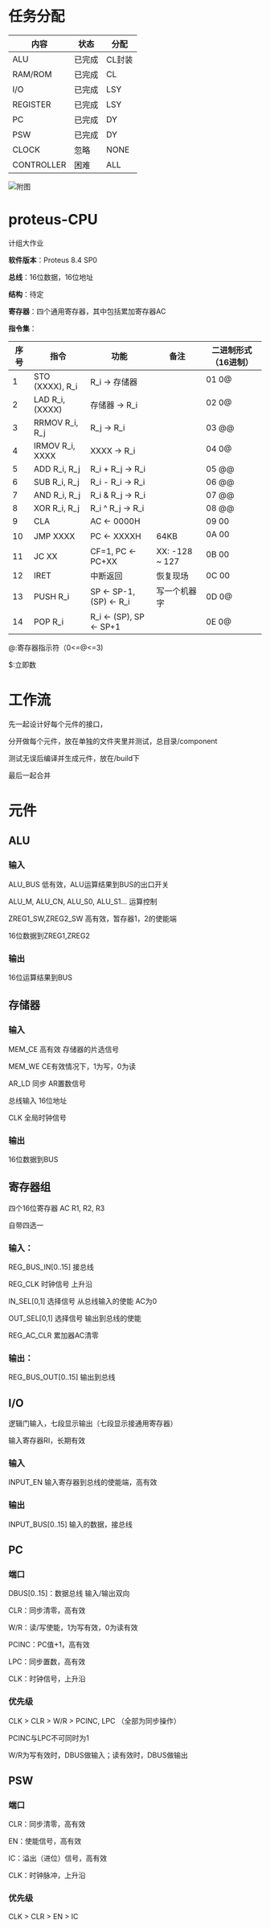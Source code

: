 # 任务分配

内容 | 状态 | 分配
---  | --- | ---
ALU | 已完成 | CL封装
RAM/ROM | 已完成 | CL
I/O | 已完成 | LSY
REGISTER | 已完成 | LSY
PC | 已完成 | DY
PSW | 已完成 | DY
CLOCK | 忽略 | NONE
CONTROLLER | 困难 | ALL

![附图](http://owvqyk7j0.bkt.clouddn.com/proteus-cpu-all.png)


# proteus-CPU

计组大作业

__软件版本__：Proteus 8.4 SP0

__总线__：16位数据，16位地址

__结构__：待定

__寄存器__：四个通用寄存器，其中包括累加寄存器AC

__指令集__：

序号 | 指令 | 功能 | 备注 | 二进制形式（16进制）
-----|-----|-----|----|------
   1  |STO (XXXX), R\_i |  R\_i -> 存储器 | | 01 0@ $$ $$  
   2  |LAD R\_i, (XXXX) |  存储器 -> R\_i | | 02 0@ $$ $$ 
   3  |RRMOV R\_i, R\_j | R\_j -> R\_i | | 03 @@
   4  |IRMOV R\_i, XXXX | XXXX -> R\_i | | 04 0@ $$ $$
   5  |ADD R\_i, R\_j |  R\_i + R\_j -> R\_i  | | 05 @@
   6  |SUB R\_i, R\_j |  R\_i - R\_i -> R\_i  | | 06 @@
   7  |AND R\_i, R\_j |  R\_i & R\_j -> R\_i  | | 07 @@
   8  |XOR R\_i, R\_j |  R\_i ^ R\_j -> R\_i  | | 08 @@
   9  |CLA |  AC <- 0000H  | | 09 00
   10  |JMP XXXX |  PC <- XXXXH  |  64KB | 0A 00 $$ $$
   11  |JC XX | CF=1, PC <- PC+XX  |  XX: -128 ~ 127 | 0B 00 $$ $$
   12  |IRET |  中断返回  | 恢复现场 | 0C 00
   13  |PUSH R\_i | SP <- SP-1, (SP) <- R\_i  |  写一个机器字 | 0D 0@
   14  |POP R\_i | R\_i <- (SP), SP <- SP+1  | | 0E 0@
   
@:寄存器指示符（0<=@<=3)

$:立即数


# 工作流

先一起设计好每个元件的接口，

分开做每个元件，放在单独的文件夹里并测试，总目录/component

测试无误后编译并生成元件，放在/build下

最后一起合并


# 元件

## ALU

### 输入

ALU_BUS 低有效，ALU运算结果到BUS的出口开关

ALU_M, ALU_CN, ALU_S0, ALU_S1... 运算控制

ZREG1_SW,ZREG2_SW 高有效，暂存器1，2的使能端 

16位数据到ZREG1,ZREG2

### 输出

16位运算结果到BUS

## 存储器

### 输入

MEM_CE 高有效 存储器的片选信号

MEM_WE CE有效情况下，1为写，0为读

AR_LD 同步 AR置数信号

总线输入 16位地址

CLK 全局时钟信号

### 输出

16位数据到BUS


## 寄存器组

四个16位寄存器 AC R1, R2, R3

自带四选一

### 输入：

REG\_BUS_IN[0..15] 接总线

REG_CLK 时钟信号 上升沿

IN\_SEL[0,1] 选择信号 从总线输入的使能 AC为0

OUT\_SEL[0,1] 选择信号 输出到总线的使能

REG\_AC\_CLR 累加器AC清零


### 输出：

REG\_BUS\_OUT[0..15] 输出到总线

## I/O

逻辑门输入，七段显示输出（七段显示接通用寄存器）

输入寄存器RI，长期有效

### 输入

INPUT_EN 输入寄存器到总线的使能端，高有效

### 输出

INPUT_BUS[0..15] 输入的数据，接总线


## PC

### 端口

DBUS[0..15]：数据总线 输入/输出双向

CLR：同步清零，高有效

W/R：读/写使能，1为写有效，0为读有效

PCINC：PC值+1，高有效

LPC：同步置数，高有效

CLK：时钟信号，上升沿

### 优先级

CLK > CLR > W/R > PCINC, LPC （全部为同步操作）

PCINC与LPC不可同时为1

W/R为写有效时，DBUS做输入；读有效时，DBUS做输出


## PSW

### 端口

CLR：同步清零，高有效

EN：使能信号，高有效

IC：溢出（进位）信号，高有效

CLK：时钟脉冲，上升沿

### 优先级

CLK > CLR > EN > IC
